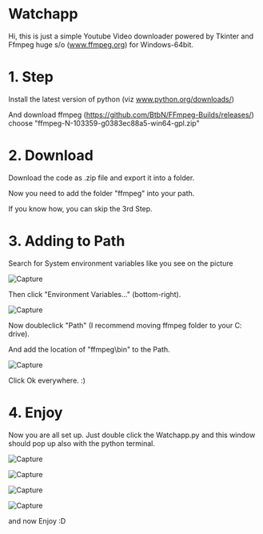 # Watchapp
Hi, 
this is just a simple Youtube Video downloader powered by Tkinter and Ffmpeg huge s/o (www.ffmpeg.org) for Windows-64bit.

# 1. Step
  Install the latest version of python (viz www.python.org/downloads/)
  
  And download ffmpeg (https://github.com/BtbN/FFmpeg-Builds/releases/) choose "ffmpeg-N-103359-g0383ec88a5-win64-gpl.zip" 
# 2. Download
  Download the code as .zip file and export it into a folder. 
  
  Now you need to add the folder "ffmpeg" into your path. 
  
  If you know how, you can skip the 3rd Step. 
# 3. Adding to Path  
  Search for System environment variables like you see on the picture
  
  
  ![Capture](https://user-images.githubusercontent.com/85997825/130448956-3f7dec70-a05e-46da-bf9b-81b1c1ddda65.PNG)
  
  
  Then click "Environment Variables..." (bottom-right).
  
  
  ![Capture](https://user-images.githubusercontent.com/85997825/130450099-a83603a2-4f71-4af2-9970-414688d5998b.PNG)
  
  
  Now doubleclick "Path"
  (I recommend moving ffmpeg folder to your C: drive).
  
  And add the location of "ffmpeg\bin" to the Path. 
  
  
  ![Capture](https://user-images.githubusercontent.com/85997825/130450362-dc5def11-6a97-42a0-a314-b98a1041cdf6.PNG)
  
  
  Click Ok everywhere.  :)
 # 4. Enjoy
   Now you are all set up. Just double click the Watchapp.py and this window should pop up also with the python terminal.
  
   ![Capture](https://user-images.githubusercontent.com/85997825/130454602-819d9121-9da1-4e47-874d-922447ba942a.PNG)
  
   ![Capture](https://user-images.githubusercontent.com/85997825/130456010-d134eb5f-ae0e-4f23-aada-3f191347dc4c.PNG)

   ![Capture](https://user-images.githubusercontent.com/85997825/130455916-d51433cc-2d0c-4d16-aa33-ab1dc7dcc1b2.PNG)
   
   ![Capture](https://user-images.githubusercontent.com/85997825/130456713-b27da1b7-758c-4677-a084-d74887b1f529.PNG)

   and now Enjoy :D
